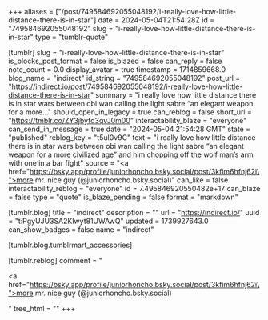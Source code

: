 +++
aliases = ["/post/749584692055048192/i-really-love-how-little-distance-there-is-in-star"]
date = 2024-05-04T21:54:28Z
id = "749584692055048192"
slug = "i-really-love-how-little-distance-there-is-in-star"
type = "tumblr-quote"

[tumblr]
slug = "i-really-love-how-little-distance-there-is-in-star"
is_blocks_post_format = false
is_blazed = false
can_reply = false
note_count = 0.0
display_avatar = true
timestamp = 1714859668.0
blog_name = "indirect"
id_string = "749584692055048192"
post_url = "https://indirect.io/post/749584692055048192/i-really-love-how-little-distance-there-is-in-star"
summary = "i really love how little distance there is in star wars between obi wan calling the light sabre “an elegant weapon for a more..."
should_open_in_legacy = true
can_reblog = false
short_url = "https://tmblr.co/ZY3jbyfd3qvJ0m00"
interactability_blaze = "everyone"
can_send_in_message = true
date = "2024-05-04 21:54:28 GMT"
state = "published"
reblog_key = "t5ul0v9C"
text = "i really love how little distance there is in star wars between obi wan calling the light sabre &ldquo;an elegant weapon for a more civilized age&rdquo; and him chopping off the wolf man&rsquo;s arm with one in a bar fight"
source = "<a href=\"https://bsky.app/profile/juniorhoncho.bsky.social/post/3kfim6hfnj62i\">more mr. nice guy  (@juniorhoncho.bsky.social)</a>"
can_like = false
interactability_reblog = "everyone"
id = 7.495846920550482e+17
can_blaze = false
type = "quote"
is_blaze_pending = false
format = "markdown"

[tumblr.blog]
title = "indirect"
description = ""
url = "https://indirect.io/"
uuid = "t:PgyUJU3SA2Klwyt81UWAwQ"
updated = 1739927643.0
can_show_badges = false
name = "indirect"

[tumblr.blog.tumblrmart_accessories]

[tumblr.reblog]
comment = "<p><a href=\"https://bsky.app/profile/juniorhoncho.bsky.social/post/3kfim6hfnj62i\">more mr. nice guy  (@juniorhoncho.bsky.social)</a></p>"
tree_html = ""
+++
